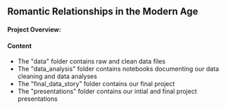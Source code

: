 ## Romantic Relationships in the Modern Age 

#### Project Overview:


#### Content
* The "data" folder contains raw and clean data files 
* The "data_analysis" folder contains notebooks documenting our data cleaning and data analyses
* The "final_data_story" folder contains our final project
* The "presentations" folder contains our intial and final project presentations 
